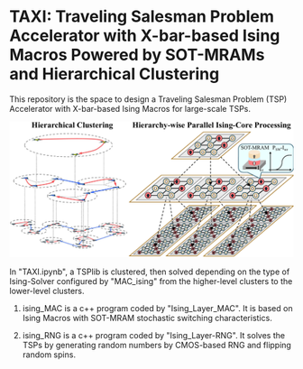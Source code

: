 # TAXI: Traveling Salesman Problem Accelerator with X-bar-based Ising Macros Powered by SOT-MRAMs and Hierarchical Clustering

This repository is the space to design a Traveling Salesman Problem (TSP) Accelerator with X-bar-based Ising Macros for large-scale TSPs.

![TAXI_Overview](Images/TAXI_main.png)

In "TAXI.ipynb", a TSPlib is clustered, then solved depending on the type of Ising-Solver configured by "MAC_ising" from the higher-level clusters to the lower-level clusters.

1. ising_MAC is a c++ program coded by "Ising_Layer_MAC". It is based on Ising Macros with SOT-MRAM stochastic switching characteristics.

2. ising_RNG is a c++ program coded by "Ising_Layer-RNG". It solves the TSPs by generating random numbers by CMOS-based RNG and flipping random spins.

